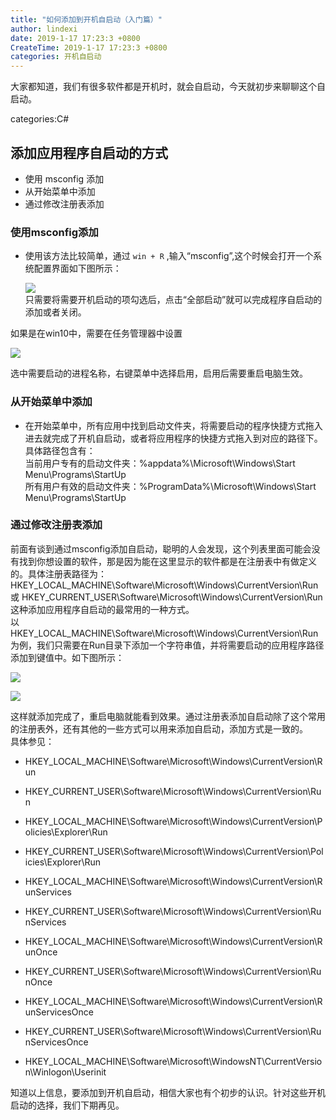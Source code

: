 ```yaml
---
title: "如何添加到开机自启动（入门篇）"
author: lindexi
date: 2019-1-17 17:23:3 +0800
CreateTime: 2019-1-17 17:23:3 +0800
categories: 开机自启动
---
```


大家都知道，我们有很多软件都是开机时，就会自启动，今天就初步来聊聊这个自启动。

categories:C#

<!-- more -->


## 添加应用程序自启动的方式

- 使用 msconfig 添加
- 从开始菜单中添加
- 通过修改注册表添加

### 使用msconfig添加

* 使用该方法比较简单，通过 `win + R` ,输入“msconfig”,这个时候会打开一个系统配置界面如下图所示：  
 
    ![](https://i.loli.net/2019/01/30/5c515562756b4.jpg)  
    只需要将需要开机启动的项勾选后，点击“全部启动”就可以完成程序自启动的添加或者关闭。

如果是在win10中，需要在任务管理器中设置  

![](https://i.loli.net/2019/01/30/5c5154f90b5b1.jpg)  
  
  选中需要启动的进程名称，右键菜单中选择启用，启用后需要重启电脑生效。

### 从开始菜单中添加

  - 在开始菜单中，所有应用中找到启动文件夹，将需要启动的程序快捷方式拖入进去就完成了开机自启动，或者将应用程序的快捷方式拖入到对应的路径下。  
  具体路径包含有：  
    当前用户专有的启动文件夹：%appdata%\Microsoft\Windows\Start Menu\Programs\StartUp  
    所有用户有效的启动文件夹：%ProgramData%\Microsoft\Windows\Start Menu\Programs\StartUp

### 通过修改注册表添加

  前面有谈到通过msconfig添加自启动，聪明的人会发现，这个列表里面可能会没有找到你想设置的软件，那是因为能在这里显示的软件都是在注册表中有做定义的。具体注册表路径为：  
  HKEY_LOCAL_MACHINE\Software\Microsoft\Windows\CurrentVersion\Run 或 HKEY_CURRENT_USER\Software\Microsoft\Windows\CurrentVersion\Run  
  这种添加应用程序自启动的最常用的一种方式。  
  以HKEY_LOCAL_MACHINE\Software\Microsoft\Windows\CurrentVersion\Run为例，我们只需要在Run目录下添加一个字符串值，并将需要启动的应用程序路径添加到键值中。如下图所示：  

  ![](https://i.loli.net/2019/01/30/5c51607542410.jpg)  

 ![](https://i.loli.net/2019/01/30/5c516172b1ef1.jpg)

这样就添加完成了，重启电脑就能看到效果。通过注册表添加自启动除了这个常用的注册表外，还有其他的一些方式可以用来添加自启动，添加方式是一致的。  
具体参见：

- HKEY_LOCAL_MACHINE\Software\Microsoft\Windows\CurrentVersion\Run
- HKEY_CURRENT_USER\Software\Microsoft\Windows\CurrentVersion\Run

- HKEY_LOCAL_MACHINE\Software\Microsoft\Windows\CurrentVersion\Policies\Explorer\Run
- HKEY_CURRENT_USER\Software\Microsoft\Windows\CurrentVersion\Policies\Explorer\Run

- HKEY_LOCAL_MACHINE\Software\Microsoft\Windows\CurrentVersion\RunServices
- HKEY_CURRENT_USER\Software\Microsoft\Windows\CurrentVersion\RunServices

- HKEY_LOCAL_MACHINE\Software\Microsoft\Windows\CurrentVersion\RunOnce
- HKEY_CURRENT_USER\Software\Microsoft\Windows\CurrentVersion\RunOnce

- HKEY_LOCAL_MACHINE\Software\Microsoft\Windows\CurrentVersion\RunServicesOnce
- HKEY_CURRENT_USER\Software\Microsoft\Windows\CurrentVersion\RunServicesOnce

- HKEY_LOCAL_MACHINE\Software\Microsoft\WindowsNT\CurrentVersion\Winlogon\Userinit


知道以上信息，要添加到开机自启动，相信大家也有个初步的认识。针对这些开机启动的选择，我们下期再见。